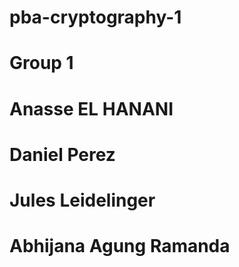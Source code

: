 # pba-cryptography-1

# Group 1
# Anasse EL HANANI
# Daniel Perez
# Jules Leidelinger
# Abhijana Agung Ramanda